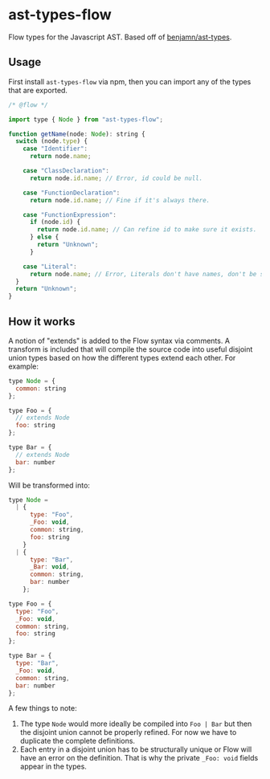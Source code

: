 # ast-types-flow

Flow types for the Javascript AST. Based off of [benjamn/ast-types](https://github.com/benjamn/ast-types).

## Usage

First install `ast-types-flow` via npm, then you can import any of the types
that are exported.

```javascript
/* @flow */

import type { Node } from "ast-types-flow";

function getName(node: Node): string {
  switch (node.type) {
    case "Identifier":
      return node.name;

    case "ClassDeclaration":
      return node.id.name; // Error, id could be null.

    case "FunctionDeclaration":
      return node.id.name; // Fine if it's always there.

    case "FunctionExpression":
      if (node.id) {
        return node.id.name; // Can refine id to make sure it exists.
      } else {
        return "Unknown";
      }

    case "Literal":
      return node.name; // Error, Literals don't have names, don't be silly.
  }
  return "Unknown";
}
```

## How it works

A notion of "extends" is added to the Flow syntax via comments. A transform is
included that will compile the source code into useful disjoint union types
based on how the different types extend each other. For example:

```javascript
type Node = {
  common: string
};

type Foo = {
  // extends Node
  foo: string
};

type Bar = {
  // extends Node
  bar: number
};
```

Will be transformed into:

```javascript
type Node =
  | {
      type: "Foo",
      _Foo: void,
      common: string,
      foo: string
    }
  | {
      type: "Bar",
      _Bar: void,
      common: string,
      bar: number
    };

type Foo = {
  type: "Foo",
  _Foo: void,
  common: string,
  foo: string
};

type Bar = {
  type: "Bar",
  _Foo: void,
  common: string,
  bar: number
};
```

A few things to note:

1. The type `Node` would more ideally be compiled into `Foo | Bar` but then the
   disjoint union cannot be properly refined. For now we have to duplicate the
   complete definitions.
2. Each entry in a disjoint union has to be structurally unique or Flow will
   have an error on the definition. That is why the private `_Foo: void` fields
   appear in the types.
